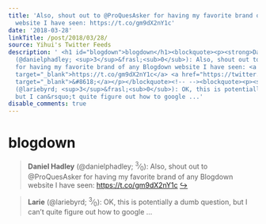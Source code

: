 ```yaml
---
title: 'Also, shout out to @ProQuesAsker for having my favorite brand of any Blogdown
  website I have seen: https://t.co/gm9dX2nY1c'
date: '2018-03-28'
linkTitle: /post/2018/03/28/
source: Yihui's Twitter Feeds
description: ' <h1 id="blogdown">blogdown</h1><blockquote><p><strong>Daniel Hadley</strong>
  (@danielphadley; <sup>3</sup>&frasl;<sub>0</sub>): Also, shout out to @ProQuesAsker
  for having my favorite brand of any Blogdown website I have seen: <a href="https://t.co/gm9dX2nY1c"
  target="_blank">https://t.co/gm9dX2nY1c</a> <a href="https://twitter.com/xieyihui/status/978775606379757568"
  target="_blank">&#8618;</a></p></blockquote><!-- --><blockquote><p><strong>Larie</strong>
  (@lariebyrd; <sup>3</sup>&frasl;<sub>0</sub>): OK, this is potentially a dumb question,
  but I can&rsquo;t quite figure out how to google ...'
disable_comments: true
---
```

 <h1 id="blogdown">blogdown</h1><blockquote><p><strong>Daniel Hadley</strong> (@danielphadley; <sup>3</sup>&frasl;<sub>0</sub>): Also, shout out to @ProQuesAsker for having my favorite brand of any Blogdown website I have seen: <a href="https://t.co/gm9dX2nY1c" target="_blank">https://t.co/gm9dX2nY1c</a> <a href="https://twitter.com/xieyihui/status/978775606379757568" target="_blank">&#8618;</a></p></blockquote><!-- --><blockquote><p><strong>Larie</strong> (@lariebyrd; <sup>3</sup>&frasl;<sub>0</sub>): OK, this is potentially a dumb question, but I can&rsquo;t quite figure out how to google ...